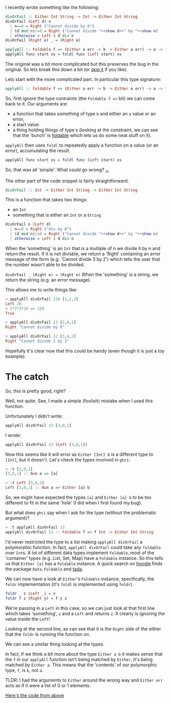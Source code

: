 <!--
published: false
title: The curious case of Either's Foldable instance
category: [Haskell, Types, Debugging]
excerpt: |
    TODO
feature_text: |
    **Some fun with Polymorphism**
feature_image: "/assets/imgs/koz1.JPG"
image: "/assets/imgs/koz1.JPG"
-->

I recently wrote something like the following:
```haskell
divOrFail :: Either Int String -> Int -> Either Int String
divOrFail (Left d) n
  | n==0 = Right ("Cannot divide by 0")
  | (d`mod`n)/=0 = Right ("Cannot divide "++show d++" by "++show n)
  | otherwise = Left $ d`div`n
divOrFail (Right e) _ = (Right e)

applyAll :: Foldable f => (Either a err -> b -> Either a err) -> a -> f b -> Either a err
applyAll func start xs = foldl func (Left start) xs
```

The original was a bit more complicated but this preserves the bug in the original.
So lets break this down a bit (or [skip it](#the-catch) if you like).

Lets start with the more complicated part. In particular this type signature:
```haskell
applyAll :: Foldable f => (Either a err -> b -> Either a err) -> a -> f b -> Either a err
```

So, first ignore the type contraints (the `Foldable f =>` bit) we can come back to it.
Our arguments are:
- a function that takes something of type `b` and either an `a` value or an error,
- a start value
- a thing holding things of type `b` (looking at the constraint, we can see that the 'bunch' is [foldable](http://hackage.haskell.org/package/base-4.12.0.0/docs/Data-Foldable.html#t:Foldable) which lets us do some neat stuff on it).

`applyAll` then uses `foldl` to repeatedly apply a function on a value (or an error), accumulating the result.

```haskell
applyAll func start xs = foldl func (Left start) xs
```

So, that was all 'simple'. What could go wrong? <sub>/s</sub>


The other part of the code snippet is fairly straightforward:
```haskell
divOrFail :: Int -> Either Int String -> Either Int String
```

This is a function that takes two things:
- an `Int`
- something that is either an `Int` or a `String`

```haskell
divOrFail n (Left d)
  | n==0 = Right ("div by 0")
  | (d`mod`n)/=0 = Right ("Cannot divide "++show d++" by "++show n)
  | otherwise = Left $ d`div`n
```

When the 'something' is an `Int` that is a multiple of n we divide it by n and return the result.
If it is not divisble, we return a 'Right' containing an error message of the form (e.g. 'Cannot divide 3 by 2') which tells the user that the number wasn't able to be divided.

`
divOrFail _ (Right e) = (Right e)
`
When the 'something' is a string, we return the string (e.g. an error message).


This allows me to write things like:

```haskell
> applyAll divOrFail 120 [1,2,3]
Left 20
> 1*2*3*20 == 120
True
```
```haskell
> applyAll divOrFail 13 [3,0,1]
Right "Cannot divide by 0"
```
```haskell
> applyAll divOrFail 12 [3,4,2]
Right "Cannot divide 1 by 2"
```

Hopefully it's clear now that this could be handy (even though it is just a toy example).


# The catch

So, this is pretty good, right?

Well, not quite. See, I made a simple (foolish) mistake when I used this function.

Unfortunately I didn't write:
```haskell
applyAll divOrFail 13 [3,0,1]
```

I wrote:
```haskell
applyAll divOrFail 13 (Left [3,0,1])
```

Now this seems like it will error as `Either [Int] b` is a different type to `[Int]`, but it doesn't.
Let's check the types involved in `ghci`:

```haskell
> :t [3,0,1]
[3,0,1] :: Num a => [a]

> :t Left [3,0,1]
Left [3,0,1] :: Num a => Either [a] b
```

So, we might have expected the types `[a]` and `Either [a] b` to be too different to fit in the same 'hole' (I did when I first found my bug).

But what does `ghci` say when I ask for the type (without the problematic argument)?
```haskell
> :t applyAll divOrFail 13
applyAll divOrFail 13 :: Foldable f => f Int -> Either Int String
```

I'd never restricted the type to a list making `applyAll divOrFail` a polymorphic function.
In fact, `applyAll divOrFail` could take any `foldable` over `Int`s.
A lot of different data types implement `Foldable`, most of the 'container' types (e.g. List, Set, Map) have a `Foldable` instance. So this tells us that `Either [a]` has a `Foldable` instance. A quick search on [hoogle](https://www.haskell.org/hoogle/?hoogle=Foldable) finds the package `Data.Foldable` and [tada](http://hackage.haskell.org/package/base-4.12.0.0/docs/src/Data.Foldable.html#line-326when).

We can now have a look at `Either`'s `Foldable` instance, specifically, the `foldr` implementation (it's `foldl` is implemented using `foldr`).

```haskell
foldr _ z (Left _) = z
foldr f z (Right y) = f y z
```

We're passing in a `Left` in this case, so we can just look at that first line which takes 'something', `z` and a `Left` and returns `z`. It clearly is ignoring the value inside the `Left`!

Looking at the second line, as can see that it is the `Right` side of the either that the `foldr` is running the function on.

We can see a similar thing looking at the types.

In fact, if we think a bit more about the type `Either a b` it makes sense that the `f` in our `applyAll` function isn't being matched by `Either`, it's being matched by `Either a`. This means that the 'contents' of our polymorphic type, `f`, is `b`, not `a`.


TLDR: I had the arguments to `Either` around the wrong way and `Either err` acts as if it were a list of 0 or 1 elements.

[Here's the code from above](/code/foldable_either.hs)
